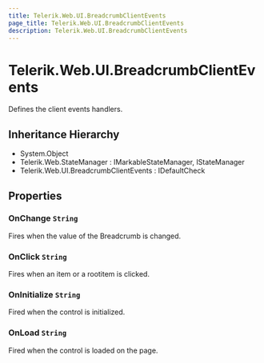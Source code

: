 ```yaml
---
title: Telerik.Web.UI.BreadcrumbClientEvents
page_title: Telerik.Web.UI.BreadcrumbClientEvents
description: Telerik.Web.UI.BreadcrumbClientEvents
---
```


# Telerik.Web.UI.BreadcrumbClientEvents

Defines the client events handlers.

## Inheritance Hierarchy

* System.Object
* Telerik.Web.StateManager : IMarkableStateManager, IStateManager
* Telerik.Web.UI.BreadcrumbClientEvents : IDefaultCheck

## Properties

###  OnChange `String`

Fires when the value of the Breadcrumb is changed.

###  OnClick `String`

Fires when an item or a rootitem is clicked.

###  OnInitialize `String`

Fired when the control is initialized.

###  OnLoad `String`

Fired when the control is loaded on the page.

